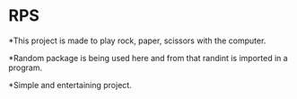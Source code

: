 # RPS
*This project is made to play rock, paper, scissors with the computer.

*Random package is being used here and from that randint is imported in a program.

*Simple and entertaining project.

